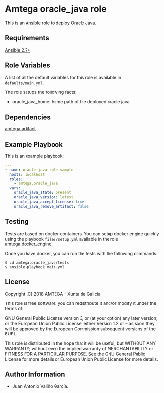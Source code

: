 # Amtega oracle_java role

This is an [Ansible](http://www.ansible.com) role to deploy Oracle Java.

## Requirements

[Ansible 2.7+](http://docs.ansible.com/ansible/latest/intro_installation.html)

## Role Variables

A list of all the default variables for this role is available in `defaults/main.yml`.

The role setups the following facts:

- oracle_java_home: home path of the deployed oracle java

## Dependencies

[amtega.artifact](https://galaxy.ansible.com/amtega/artifact)

## Example Playbook

This is an example playbook:

``` yaml
---
- name: oracle java role sample
  hosts: localhost
  roles:  
    - amtega.oracle_java
  vars:
    oracle_java_state: present
    oracle_java_version: latest
    oracle_java_accept_license: true
    oracle_java_remove_artifact: false
```

## Testing

Tests are based on docker containers. You can setup docker engine quickly using the playbook `files/setup.yml` available in the role [amtega.docker_engine](https://galaxy.ansible.com/amtega/docker_engine).

Once you have docker, you can run the tests with the following commands:

```shell
$ cd amtega.oracle_java/tests
$ ansible-playbook main.yml
```

## License

Copyright (C) 2018 AMTEGA - Xunta de Galicia

This role is free software: you can redistribute it and/or modify it under the terms of:

GNU General Public License version 3, or (at your option) any later version; or the European Union Public License, either Version 1.2 or – as soon they will be approved by the European Commission ­subsequent versions of the EUPL.

This role is distributed in the hope that it will be useful, but WITHOUT ANY WARRANTY; without even the implied warranty of MERCHANTABILITY or FITNESS FOR A PARTICULAR PURPOSE.  See the GNU General Public License for more details or European Union Public License for more details.

## Author Information

- Juan Antonio Valiño García.
